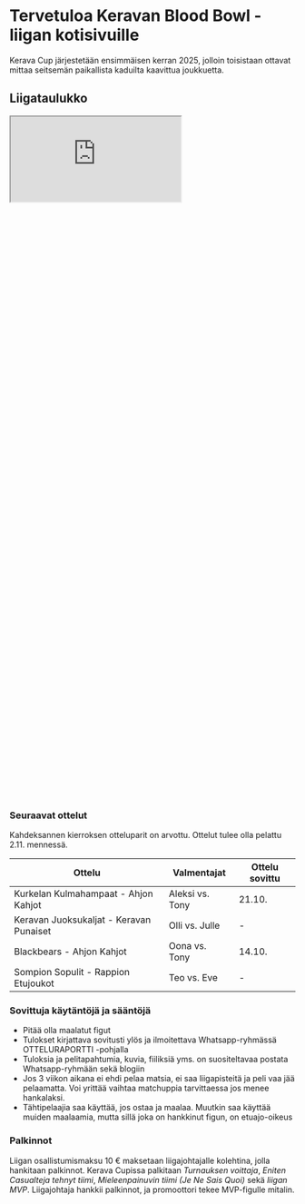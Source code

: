 # Tervetuloa Keravan Blood Bowl -liigan kotisivuille
Kerava Cup järjestetään ensimmäisen kerran 2025, jolloin toisistaan ottavat mittaa seitsemän paikallista kaduilta kaavittua joukkuetta.

## Liigataulukko

<div class="iframe-container" style="height: 30vh">
<iframe src="https://docs.google.com/spreadsheets/d/e/2PACX-1vQrsKAeHpOKYyDRyqYteDJhPtID3y_HFnRJKMA4hxKTbzA9D5lE3M5ueFLbnwzVnoczdAcfU2hDCKql/pubhtml?widget=true&amp;headers=false"></iframe>
</div>

### Seuraavat ottelut
Kahdeksannen kierroksen otteluparit on arvottu. Ottelut tulee olla pelattu 2.11. mennessä.

|                  Ottelu                      |  Valmentajat   |  Ottelu sovittu  |
|----------------------------------------------|----------------|------------------|
| Kurkelan Kulmahampaat - Ahjon Kahjot | Aleksi vs. Tony  | 21.10. | 
| Keravan Juoksukaljat - Keravan Punaiset | Olli vs. Julle |  - |
| Blackbears - Ahjon Kahjot | Oona vs. Tony | 14.10. |
| Sompion Sopulit - Rappion Etujoukot | Teo vs. Eve |  - |

### Sovittuja käytäntöjä ja sääntöjä
- Pitää olla maalatut figut
- Tulokset kirjattava sovitusti ylös ja ilmoitettava Whatsapp-ryhmässä OTTELURAPORTTI -pohjalla
- Tuloksia ja pelitapahtumia, kuvia, fiiliksiä yms. on suositeltavaa postata Whatsapp-ryhmään sekä blogiin
- Jos 3 viikon aikana ei ehdi pelaa matsia, ei saa liigapisteitä ja peli vaa jää pelaamatta. Voi yrittää vaihtaa matchuppia tarvittaessa jos menee hankalaksi.
- Tähtipelaajia saa käyttää, jos ostaa ja maalaa. Muutkin saa käyttää muiden maalaamia, mutta sillä joka on hankkinut figun, on etuajo-oikeus

### Palkinnot
Liigan osallistumismaksu 10 € maksetaan liigajohtajalle kolehtina, jolla hankitaan palkinnot. Kerava Cupissa palkitaan *Turnauksen voittaja*, *Eniten Casualteja tehnyt tiimi*, *Mieleenpainuvin tiimi (Je Ne Sais Quoi)* sekä *liigan MVP*. Liigajohtaja hankkii palkinnot, ja promoottori tekee MVP-figulle mitalin.
